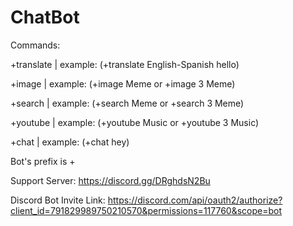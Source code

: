# ChatBot
Commands:

+translate | example: (+translate English-Spanish hello)

+image | example: (+image Meme or +image 3 Meme)

+search | example: (+search Meme or +search 3 Meme)

+youtube | example: (+youtube Music or +youtube 3 Music)

+chat | example: (+chat hey)

Bot's prefix is +

Support Server: https://discord.gg/DRghdsN2Bu

Discord Bot Invite Link: https://discord.com/api/oauth2/authorize?client_id=791829989750210570&permissions=117760&scope=bot
